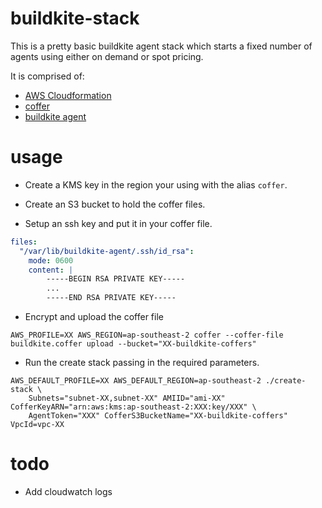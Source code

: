 # buildkite-stack

This is a pretty basic buildkite agent stack which starts a fixed number of agents using either on demand or spot pricing.

It is comprised of:

* [AWS Cloudformation](https://aws.amazon.com/cloudformation/)
* [coffer](https://github.com/wolfeidau/coffer)
* [buildkite agent](https://github.com/buildkite/agent)

# usage

* Create a KMS key in the region your using with the alias `coffer`.

* Create an S3 bucket to hold the coffer files.

* Setup an ssh key and put it in your coffer file.

```yaml
files:
  "/var/lib/buildkite-agent/.ssh/id_rsa":
    mode: 0600
    content: |
        -----BEGIN RSA PRIVATE KEY-----
        ...
        -----END RSA PRIVATE KEY-----
```

* Encrypt and upload the coffer file

```
AWS_PROFILE=XX AWS_REGION=ap-southeast-2 coffer --coffer-file buildkite.coffer upload --bucket="XX-buildkite-coffers"
```

* Run the create stack passing in the required parameters.

```
AWS_DEFAULT_PROFILE=XX AWS_DEFAULT_REGION=ap-southeast-2 ./create-stack \
    Subnets="subnet-XX,subnet-XX" AMIID="ami-XX" CofferKeyARN="arn:aws:kms:ap-southeast-2:XXX:key/XXX" \
    AgentToken="XXX" CofferS3BucketName="XX-buildkite-coffers" VpcId=vpc-XX
```

# todo

* Add cloudwatch logs
